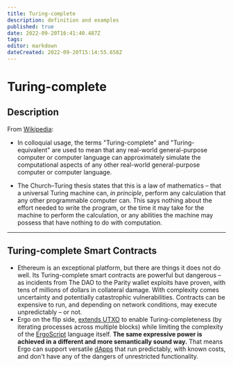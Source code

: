 ```yaml
---
title: Turing-complete
description: definition and examples
published: true
date: 2022-09-20T16:41:40.487Z
tags: 
editor: markdown
dateCreated: 2022-09-20T15:14:55.658Z
---
```


# Turing-complete
## Description

From [Wikipedia](https://en.wikipedia.org/wiki/Turing_completeness#):

- In colloquial usage, the terms "Turing-complete" and "Turing-equivalent" are used to mean that any real-world general-purpose computer or computer language can approximately simulate the computational aspects of any other real-world general-purpose computer or computer language.

- The Church–Turing thesis states that this is a law of mathematics – that a universal Turing machine can, *in principle*, perform any calculation that any other programmable computer can. This says nothing about the effort needed to write the program, or the time it may take for the machine to perform the calculation, or any abilities the machine may possess that have nothing to do with computation.
____
## Turing-complete Smart Contracts

- Ethereum is an exceptional platform, but there are things it does not do well. Its Turing-complete smart contracts are powerful but dangerous – as incidents from The DAO to the Parity wallet exploits have proven, with tens of millions of dollars in collateral damage. With complexity comes uncertainty and potentially catastrophic vulnerabilities. Contracts can be expensive to run, and depending on network conditions, may execute unpredictably – or not.
- Ergo on the flip side, [extends UTXO](https://ergonaut.space/en/Glossary/eUTXO) to enable Turing-completeness (by iterating processes across multiple blocks) while limiting the complexity of the [ErgoScript](https://ergonaut.space/en/Glossary/ErgoScript) language itself. **The same expressive power is achieved in a different and more semantically sound way.** That means Ergo can support versatile [dApps](/en/dApps/dApps-Index) that run predictably, with known costs, and don't have any of the dangers of unrestricted functionality.